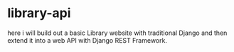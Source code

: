 # library-api
here i will build out a basic Library website with traditional Django and then extend it into a web API with Django REST Framework.
